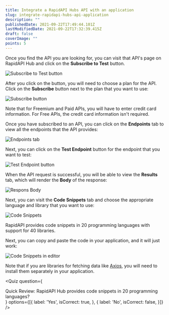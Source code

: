```yaml
---
title: Integrate a RapidAPI Hubs API with an application
slug: integrate-rapidapi-hubs-api-application
description: ""
publishedDate: 2021-09-22T17:49:44.101Z
lastModifiedDate: 2021-09-22T17:32:39.415Z
draft: false
coverImage: ""
points: 5
---
```


Once you find the API you are looking for, you can visit that API's page on RapidAPI Hub and click on the **Subscribe to Test** button.

![Subscribe to Test button](https://raw.githubusercontent.com/RapidAPI/DevRel-Stack-Data/dev/learn/courses/learn-rapidapi-hub-consumer/images/image5.png)

After you click on the button, you will need to choose a plan for the API. Click on the **Subscribe** button next to the plan that you want to use:

![Subscribe button](https://raw.githubusercontent.com/RapidAPI/DevRel-Stack-Data/dev/learn/courses/learn-rapidapi-hub-consumer/images/image6.png)

Note that for Freemium and Paid APIs, you will have to enter credit card information. For Free APIs, the credit card information isn't required.

Once you have subscribed to an API, you can click on the **Endpoints** tab to view all the endpoints that the API provides:

![Endpoints tab](https://raw.githubusercontent.com/RapidAPI/DevRel-Stack-Data/dev/learn/courses/learn-rapidapi-hub-consumer/images/image7.png)

Next, you can click on the **Test Endpoint** button for the endpoint that you want to test:

![Test Endpoint button](https://raw.githubusercontent.com/RapidAPI/DevRel-Stack-Data/dev/learn/courses/learn-rapidapi-hub-consumer/images/image8.png)

When the API request is successful, you will be able to view the **Results** tab, which will render the **Body** of the response:

![Respons Body](https://raw.githubusercontent.com/RapidAPI/DevRel-Stack-Data/dev/learn/courses/learn-rapidapi-hub-consumer/images/image9.png)

Next, you can visit the **Code Snippets** tab and choose the appropriate language and library that you want to use:

![Code Snippets](https://raw.githubusercontent.com/RapidAPI/DevRel-Stack-Data/dev/learn/courses/learn-rapidapi-hub-consumer/images/image10.png)

RapidAPI provides code snippets in 20 programming languages with support for 40 libraries.

Next, you can copy and paste the code in your application, and it will just work:

![Code Snippets in editor](https://raw.githubusercontent.com/RapidAPI/DevRel-Stack-Data/dev/learn/courses/learn-rapidapi-hub-consumer/images/image11.png)

Note that if you are libraries for fetching data like [Axios](https://www.npmjs.com/package/axios), you will need to install them separately in your application.

<Quiz
  question={
    <div><span tw="font-semibold">Quick Review:</span> RapidAPI Hub provides code snippets in 20 programming languages?</div>
  }
  options={[{
    label: 'Yes',
    isCorrect: true,
  }, {
    label: 'No',
    isCorrect: false,
  }]}
/>
